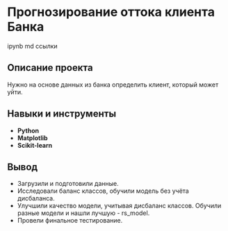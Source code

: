 # Прогнозирование оттока клиента Банка
ipynb md ссылки
## Описание проекта
Нужно на основе данных из банка определить клиент, который может уйти.
## Навыки и инструменты
- **Python**
- **Matplotlib**
- **Scikit-learn**

## Вывод
- Загрузили и подготовили данные.
- Исследовали баланс классов, обучили модель без учёта дисбаланса.
- Улучшили качество модели, учитывая дисбаланс классов. Обучили разные модели и нашли лучшую - rs_model.
- Провели финальное тестирование.

